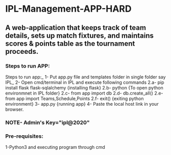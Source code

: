 # IPL-Management-APP-HARD
<h2>A web-application that keeps track of team details, sets up match fixtures, and maintains scores & points table as the tournament proceeds.</h2>

<h3>Steps to run APP:</h3>
Steps to run app:_
1- Put app.py file and templates folder in single folder say IPL_
2- Open cmd/terminal in IPL and execute following commands
2.a- pip install flask flask-sqlalchemy  {installing flask}
2.b- python {To open python environmnet in IPL folder}
2.c- from app import db
2.d- db.create_all()
2.e- from app import Teams,Schedule,Points
2.f- exit()  {exiting python environment}
3- app.py  {running app}
4- Paste the local host link in your browser.
<h3>NOTE- Admin's Key="ipl@2020"</h3>

<h3>Pre-requisites:</h3>
1-Python3 and executing program through cmd
